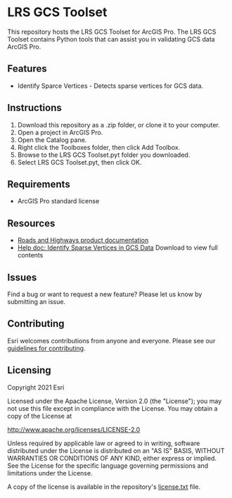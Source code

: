 # LRS GCS Toolset

This repository hosts the LRS GCS Toolset for ArcGIS Pro. The LRS GCS Toolset contains Python tools that can assist you in validating GCS data ArcGIS Pro.

## Features

- Identify Sparce Vertices - Detects sparse vertices for GCS data.

## Instructions

1. Download this repository as a .zip folder, or clone it to your computer.
2. Open a project in ArcGIS Pro.
3. Open the Catalog pane.
4. Right click the Toolboxes folder, then click Add Toolbox.
5. Browse to the LRS GCS Toolset.pyt folder you downloaded.
6. Select LRS GCS Toolset.pyt, then click OK.

## Requirements

- ArcGIS Pro standard license

## Resources

- [Roads and Highways product documentation](https://pro.arcgis.com/en/pro-app/latest/help/production/roads-highways/)
- [Help doc: Identify Sparse Vertices in GCS Data](IdentifySparseVerticesinGCSData.pdf?raw=1) Download to view full contents

## Issues

Find a bug or want to request a new feature? Please let us know by submitting an issue.

## Contributing

Esri welcomes contributions from anyone and everyone. Please see our [guidelines for contributing](https://github.com/esri/contributing).

## Licensing

Copyright 2021 Esri

Licensed under the Apache License, Version 2.0 (the "License");
you may not use this file except in compliance with the License.
You may obtain a copy of the License at

http://www.apache.org/licenses/LICENSE-2.0

Unless required by applicable law or agreed to in writing, software
distributed under the License is distributed on an "AS IS" BASIS,
WITHOUT WARRANTIES OR CONDITIONS OF ANY KIND, either express or implied.
See the License for the specific language governing permissions and
limitations under the License.

A copy of the license is available in the repository's [license.txt](https://raw.github.com/Esri/quickstart-map-js/master/license.txt) file.
